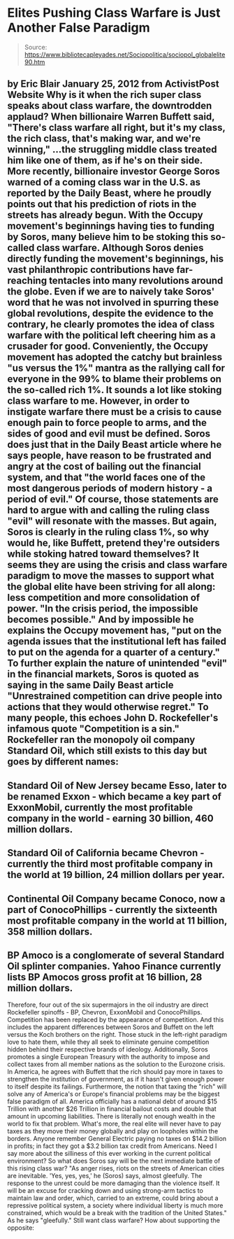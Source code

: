 # Elites Pushing Class Warfare is Just Another False Paradigm

> Source: https://www.bibliotecapleyades.net/Sociopolitica/sociopol_globalelite90.htm

by Eric Blair
January 25, 2012
from
ActivistPost Website
Why is it when the rich super class speaks about
class warfare, the downtrodden applaud?
When billionaire Warren Buffett
said,
"There's class warfare all right, but it's
my class, the rich class, that's making war, and we're winning,"
...the struggling middle class treated him like
one of them, as if he's on their side.
More recently, billionaire investor George Soros warned of a coming class
war in the U.S. as
reported by the Daily Beast, where he proudly points out
that his prediction of riots in the streets has already begun.
With the Occupy movement's beginnings
having ties to funding by Soros, many
believe him to be stoking this so-called class warfare. Although Soros
denies directly funding the movement's beginnings, his vast philanthropic
contributions have far-reaching tentacles into many revolutions around the
globe.
Even if we are to naively take Soros' word that he was not involved in
spurring these global revolutions, despite the evidence to the contrary, he
clearly promotes the idea of class warfare with the political left cheering
him as a crusader for good.
Conveniently, the Occupy movement has adopted the catchy but brainless "us
versus the 1%" mantra as the rallying call for everyone in the 99% to blame
their problems on the so-called rich 1%. It sounds a lot like stoking class
warfare to me.
However, in order to instigate warfare there must be a crisis to cause
enough pain to force people to arms, and the sides of good and evil must be
defined.
Soros does just that in the Daily Beast article
where he says people,
have reason to be frustrated and angry at
the cost of bailing out the financial system, and that "the world faces
one of the most dangerous periods of modern history - a period of evil."
Of course, those statements are hard to argue
with and calling the ruling class "evil" will resonate with the masses. But
again, Soros is clearly in the ruling class 1%, so why would he, like
Buffett, pretend they're outsiders while stoking hatred toward themselves?
It seems they are using the crisis and class warfare paradigm to move the
masses to support what the global elite have been striving for all along:
less competition and more consolidation of power.
"In the crisis period, the impossible
becomes possible."
And by impossible he explains the Occupy
movement has,
"put on the agenda issues that the
institutional left has failed to put on the agenda for a quarter of a
century."
To further explain the nature of unintended
"evil" in the financial markets, Soros is quoted as saying in the same Daily
Beast article "Unrestrained competition can drive people into actions that
they would otherwise regret."
To many people, this echoes John D. Rockefeller's infamous quote
"Competition is a sin."
Rockefeller ran the monopoly oil company Standard Oil, which still exists to
this day but goes by different names:
-
Standard Oil of New Jersey became Esso,
later to be renamed Exxon - which became a key part of ExxonMobil,
currently the most profitable company in the world - earning 30
billion, 460 million dollars.
-
Standard Oil of California became
Chevron - currently the third most profitable company in the world
at 19 billion, 24 million dollars per year.
-
Continental Oil Company became Conoco,
now a part of ConocoPhillips - currently the sixteenth most
profitable company in the world at 11 billion, 358 million dollars.
-
BP Amoco is a conglomerate of several
Standard Oil splinter companies. Yahoo Finance currently lists BP
Amocos gross profit at 16 billion, 28 million dollars.
-
Therefore, four out of the six
supermajors in the oil industry are direct Rockefeller spinoffs -
BP, Chevron, ExxonMobil and ConocoPhillips.
Competition has been replaced by the appearance
of competition.
And this includes the apparent differences
between Soros and Buffett on the left versus
the Koch brothers on the right.
Those stuck in the left-right paradigm love to hate them, while they all
seek to eliminate genuine competition hidden behind their respective brands
of ideology.
Additionally, Soros
promotes a single European Treasury with the authority
to impose and collect taxes from all member nations as the solution to the Eurozone crisis. In America, he agrees with Buffett that the rich should pay
more in taxes to strengthen the institution of government, as if it hasn't
given enough power to itself despite its failings.
Furthermore, the notion that taxing the "rich" will solve any of America's
or Europe's financial problems may be the biggest false paradigm of all.
America officially has a national debt of around $15 Trillion with another
$26 Trillion in financial bailout costs and double that amount in upcoming
liabilities.
There is literally not enough wealth in the
world to fix that problem.
What's more, the real elite will never have to pay taxes as they move their
money globally and play on loopholes within the borders. Anyone remember
General Electric paying no taxes on $14.2 billion in profits; in fact they
got a
$3.2 billion tax credit from Americans.
Need I say more about the
silliness of this ever working in the current political environment?
So what does Soros say will be the next immediate battle of this rising
class war?
"As anger rises, riots on the streets of
American cities are inevitable. 'Yes, yes, yes,' he (Soros) says, almost
gleefully. The response to the unrest could be more damaging than the
violence itself.
It will be an excuse for cracking down and using strong-arm tactics to
maintain law and order, which, carried to an extreme, could bring about
a repressive political system, a society where individual liberty is
much more constrained, which would be a break with the tradition of the
United States."
As he says "gleefully."
Still want class warfare?
How about supporting the opposite:

